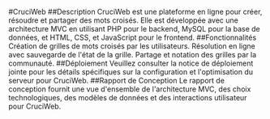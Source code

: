 #CruciWeb
##Description
CruciWeb est une plateforme en ligne pour créer, résoudre et partager des mots croisés. Elle est développée avec une architecture MVC en utilisant PHP pour le backend, MySQL pour la base de données, et HTML, CSS, et JavaScript pour le frontend.
##Fonctionnalités
Création de grilles de mots croisés par les utilisateurs.
Résolution en ligne avec sauvegarde de l'état de la grille.
Partage et notation des grilles par la communauté.
##Déploiement
Veuillez consulter la notice de déploiement jointe pour les détails spécifiques sur la configuration et l'optimisation du serveur pour CruciWeb.
##Rapport de Conception
Le rapport de conception  fournit une vue d'ensemble de l'architecture MVC, des choix technologiques, des modèles de données et des interactions utilisateur pour CruciWeb.

